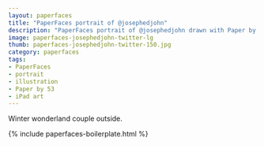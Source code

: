 ```yaml
---
layout: paperfaces
title: "PaperFaces portrait of @josephedjohn"
description: "PaperFaces portrait of @josephedjohn drawn with Paper by 53 on an iPad."
image: paperfaces-josephedjohn-twitter-lg
thumb: paperfaces-josephedjohn-twitter-150.jpg
category: paperfaces
tags: 
- PaperFaces
- portrait
- illustration
- Paper by 53
- iPad art
---
```


Winter wonderland couple outside.

{% include paperfaces-boilerplate.html %}
